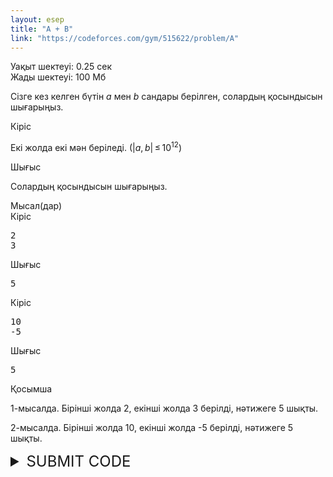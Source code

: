 ```yaml
---
layout: esep
title: "A + B"
link: "https://codeforces.com/gym/515622/problem/A"
---
```

<div class="problem-statement">
  <div class="header">
    <div class="time-limit">Уақыт шектеуі: 0.25 сек</div>
    <div class="memory-limit">Жады шектеуі: 100 Мб</div>
  </div>
  <div>
    <p>Сізге кез келген бүтін <span class="tex-span"><i>a</i></span> мен <span class="tex-span"><i>b</i></span> сандары берілген, солардың қосындысын шығарыңыз.</p>
  </div>
  <div class="input-specification">
    <div class="section-title">Кіріс</div>
    <p>Екі жолда екі мән беріледі. (<span class="tex-span">|<i>a</i>, <i>b</i>| ≤ 10<sup class="upper-index">12</sup></span>)</p>
  </div>
  <div class="output-specification">
    <div class="section-title">Шығыс</div>
    <p>Солардың қосындысын шығарыңыз.</p>
  </div>
  <div class="sample-tests">
    <div class="section-title">Мысал(дар)</div>
    <div class="sample-test">
      <div class="input">
        <div class="title">Кіріс
          <div class="input-output-copier" data-clipboard-target="#id0046439594682860674" id="id007047348206762296" title="Copy"></div>
        </div>
        <pre id="id0046439594682860674">2
3
</pre>
      </div>
      <div class="output">
        <div class="title">Шығыс
          <div class="input-output-copier" data-clipboard-target="#id003922295155396216" id="id004025783199168731" title="Copy"></div>
        </div>
        <pre id="id003922295155396216">5
</pre>
      </div>
      <div class="input">
        <div class="title">Кіріс
          <div class="input-output-copier" data-clipboard-target="#id005796662080164809" id="id003856636964792197" title="Copy"></div>
        </div>
        <pre id="id005796662080164809">10
-5
</pre>
      </div>
      <div class="output">
        <div class="title">Шығыс
          <div class="input-output-copier" data-clipboard-target="#id00534685193674715" id="id0020113585570320947" title="Copy"></div>
        </div>
        <pre id="id00534685193674715">5
</pre>
      </div>
    </div>
  </div>
  <div class="note">
    <div class="section-title">Қосымша</div>
    <p>1-мысалда. Бірінші жолда 2, екінші жолда 3 берілді, нәтижеге 5 шықты.</p>
    <p>2-мысалда. Бірінші жолда 10, екінші жолда -5 берілді, нәтижеге 5 шықты.</p>
  </div>
</div>


<details>
  <summary style="font-size: 24px;">SUBMIT CODE</summary>
  <div class="content">
    <form class="submit-form" method="post" action="?csrf_token=254d3535d1759ddb110915c932649d6e" enctype="multipart/form-data">
      <input type="hidden" name="csrf_token" value="254d3535d1759ddb110915c932649d6e">
      <input type="hidden" name="ftaa" value="">
      <input type="hidden" name="bfaa" value="">
      <input type="hidden" name="action" value="submitSolutionFormSubmitted">
      
      <table class="table-form" style="width: 90%;">
        <tbody>
          <tr>
            <td class="field-name">Задача:</td>
            <td>
              <label style="width: 300px; margin: 0;padding: 0;">
                <select style="width: 300px;" name="submittedProblemIndex">
                  <option value="A" data-memory-limit="100" data-time-limit="0,25" data-input-file="" data-output-file="" selected>
                    A - Ал, бастадық!
                  </option>
                </select>
              </label>
            </td>
          </tr>
          
          <tr class="subscription-row">
            <td>&nbsp;</td>
            <td>
              <div class="shiftUp error__submittedProblemIndex" style="width: 300px;">
                <span class="error for__submittedProblemIndex" style="display: none;">&nbsp;</span>
              </div>
            </td>
          </tr>
          
          <tr>
            <td class="field-name">Язык:</td>
            <td>
              <select style="width: 300px;" name="programTypeId">
                <option value="31">Python 3.8.10</option>
                <option value="41">PyPy 3.6.9 (7.3.0)</option>
                <option value="70" selected="selected">PyPy 3.10 (7.3.15, 64bit)</option>
              </select>
            </td>
          </tr>
          
          <tr class="programSourceTr">
            <td class="field-name">Исходный код:</td>
            <td style="padding-bottom: 0.7em;" class="aceEditorTd">
              <textarea hidden="true" id="sourceCodeTextarea" name="source" style="box-sizing: border-box; width: 100%; height: 370px; display: none;"></textarea>
              <div id="editor" class="aceSupportsSafeFormsLeave ace_editor ace-chrome" style="box-sizing: border-box; width: 100% !important; height: 370px; border: 1px solid rgb(170, 170, 170); display: block;">
                <textarea class="ace_text-input" wrap="off" autocorrect="off" autocapitalize="none" spellcheck="false" style="opacity: 0; height: 16px; width: 7.2px; left: 45px; top: 0px;"></textarea>
                <div class="ace_gutter">
                  <div class="ace_layer ace_gutter-layer ace_folding-enabled" style="margin-top: 0px; height: 400px; width: 41px;">
                    <div class="ace_gutter-cell " style="height: 16px;">1</div>
                  </div>
                  <div class="ace_gutter-active-line" style="top: 0px; height: 16px;"></div>
                </div>
              </div>
              <input type="checkbox" id="toggleEditorCheckbox">
              <label style="font-size: 1.2rem; margin-left: 1em;" for="toggleEditorCheckbox" class="toggleEditorCheckboxLabel">Отключить редактор</label>
              <div class="small tabSizeDiv" style="float: right; margin-top: 0.2em;">
                <label for="tabSizeInput" style="margin-right: 1em;">Размер таба:</label>
                <input style="width:3em;" type="number" id="tabSizeInput" name="tabSize" value="4">
              </div>
            </td>
          </tr>
          
          <tr>
            <td class="field-name">Или выберите файл:</td>
            <td>
              <input name="sourceFile" type="file" value="">
            </td>
          </tr>
          
          <tr>
            <td colspan="2">
              <div style="text-align: center;">
                <div style="display: inline-block; position: relative;">
                  <input class="submit" type="submit" id="singlePageSubmitButton" value="Отослать">
                  <img class="ajax-loading-gif" src="//codeforces.org/s/72623/images/ajax-loading-24x24.gif">
                </div>
              </div>
            </td>
          </tr>
        </tbody>
      </table>
      <input type="hidden" name="_tta" value="455">
    </form>
  </div>
</details>

<script type="text/javascript">
  var extensionMap = {
    "7": "program.py",
    "31": "a.py",
    "40": "a.py",
    "41": "a.py",
    "70": "a.py",
  };

  $(function() {
    $("#editor").css("display", "block");
    var editor = ace.edit("editor");
    editor.setTheme("ace/theme/chrome");
    editor.setShowPrintMargin(false);
    editor.setOptions({
      enableBasicAutocompletion: true,
      tabSize: parseInt($("#tabSizeInput").val())
    });

    var modelist = ace.require("ace/ext/modelist");
    function setAceMode() {
      var filePath = extensionMap[$("select[name=programTypeId]").val()];
      var mode = modelist.getModeForPath(filePath).mode;
      editor.session.setMode(mode);
    }
    setAceMode();
    $("select[name=programTypeId]").change(function() {
      setAceMode();
    });

    editor.getSession().on('change', function() {
      $("#sourceCodeTextarea").val(editor.getValue());
    });

    $("#sourceCodeTextarea").change(function() {
      editor.setValue($(this).val(), 1);
    });

    function hideShowEditor() {
      if ($("#toggleEditorCheckbox").is(":checked")) {
        $("#editor").hide();
        $("#sourceCodeTextarea").show();
        $(".tabSizeDiv").hide();
      } else {
        $("#editor").show();
        editor.setValue(editor.getValue());
        $("#sourceCodeTextarea").hide();
        $(".tabSizeDiv").show();
      }
    }

    $("#toggleEditorCheckbox").change(function () {
      hideShowEditor();
      var editorEnabled = !$(this).is(":checked");

      $.post("/data/customtest", { communityCode: "", action: "setEditorEnabled", editorEnabled: editorEnabled }, function(response) {
        // No operations.
      });

      return false;
    });

    $("#tabSizeInput").change(function () {
      var tabSize = $(this).val();
      editor.setOptions({
        tabSize: tabSize
      });

      $.post("/data/customtest", { communityCode: "", action: "setTabSize", tabSize: tabSize }, function(response) {
        // No operations.
      });
    });

    hideShowEditor();
  });
</script>

<script type="text/javascript">
  $(document).ready(function () {
    $("select[name=submittedProblemIndex]").change(function () {
      let problemIndex = $(this).val();
      $(".next-available-submission-time").hide();
      if (problemIndex !== "") {
        $(".next-available-submission-time.for-problem-" + problemIndex).show();
      }
    });

    function updateFilesAndLimits() {
      if ("false" === "true") {
        return;
      }

      var problemFiles = $("#submittedProblemFiles");
      var problemLimits = $("#submittedProblemLimits");

      var problemIndex = $("select[name=submittedProblemIndex]").val();
      var option = $("select[name=submittedProblemIndex] option:selected");

      var timeLimit = option.attr("data-time-limit");
      var memoryLimit = option.attr("data-memory-limit");
      var inputFile = option.attr("data-input-file");
      var outputFile = option.attr("data-output-file");

      if (problemIndex == "") {
        problemFiles.text("");
        problemLimits.text("");
      } else {
        var filesStyle = "float: left; font-weight: bold";
        if (inputFile == "") {
          if (outputFile == "") {
            filesStyle = "float: left;";
            problemFiles.text("стандартный ввод/вывод");
          } else {
            problemFiles.text("стандартный ввод / " + outputFile);
          }
        } else {
          if (outputFile == "") {
            problemFiles.text(inputFile + " / стандартный вывод")
          } else {
            problemFiles.text(inputFile + " / " + outputFile);
          }
        }

        problemFiles.attr("style", filesStyle);
        problemLimits.text(timeLimit + " с, " + memoryLimit + " МБ");
      }
    }

    function updateSubmitButtonState() {
      var problemIndex = $("select[name=submittedProblemIndex]").val();

      updateFilesAndLimits();
      if (problemIndex == "") {
        $(".submit-form :submit").attr("disabled", "disabled");
      } else {
        $(".submit-form :submit").removeAttr("disabled");
      }
    }

    $("select[name=submittedProblemIndex]").bind('change', updateSubmitButtonState);
    $("select[name=submittedProblemIndex]").bind('keypress', updateSubmitButtonState);
    $("select[name=submittedProblemIndex]").bind('blur', updateSubmitButtonState);
    $("select[name=submittedProblemIndex]").bind('input', updateSubmitButtonState);
    updateSubmitButtonState();
  });
</script>

<script type="text/javascript">
  $(function() {
    window._ftaa = "f4jhs2j1sy2uakeovi";
  })
</script>

<script type="text/javascript">
  $(function() {
    window._bfaa = "a30d473fd410d93f2bd818a2fe00adb9";
  });
</script>

<script>
  $(function () {
    function adjustNotice(programTypeId) {
      var $programTypeNotice = $(".programTypeNotice");
      $programTypeNotice.text("");
      if (programTypeId === 7 || programTypeId === 31) {
        $programTypeNotice.text("Почти всегда, если отсылать решения на PyPy, то они работают значительно быстрее");
      }
    }

    adjustNotice(31);

    const $submittedProblemIndex = $("select[name='submittedProblemIndex']");

    function adjustSubmittedProblemIndex() {
      const index = $submittedProblemIndex.val();
      const outputOnlyIndices = [];
      const outputOnly = outputOnlyIndices.indexOf(index) >= 0;
      if (outputOnly) {
        $submittedProblemIndex.closest(".submit-form").addClass("output-only");
      } else {
        $submittedProblemIndex.closest(".submit-form").removeClass("output-only");
      }
    }

    $submittedProblemIndex.change(function () {
      adjustSubmittedProblemIndex();
    });

    adjustSubmittedProblemIndex();

    $("select[name='programTypeId']").change(function () {
      adjustNotice(parseInt($(this).val()));
    });

    $(".submit-form, .submitForm").submitOnce(function () {
      var form = $(this);
      var $ftaa = form.find("input[name='ftaa']");
      var $bfaa = form.find("input[name='bfaa']");

      if (window._ftaa && window._bfaa) {
        $ftaa.val(window._ftaa);
        $bfaa.val(window._bfaa);
      }

      if (form.attr("enctype") === "multipart/form-data") {
        var sourceFiles = form.find(".table-form input[name=sourceFile]");

        if (sourceFiles.length === 1 && sourceFiles[0].files && sourceFiles[0].files.length === 0) {
          form.removeAttr("enctype");
        }
      }

      return true;
    });
  });
</script>
